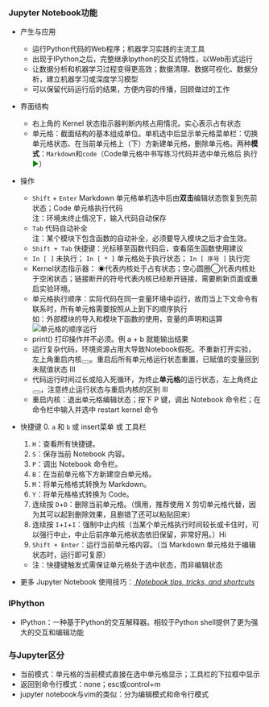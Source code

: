 ### Jupyter Notebook功能
- 产生与应用
  - 运行Python代码的Web程序；机器学习实践的主流工具
  - 出现于IPython之后，完整继承Ipython的交互式特性，以Web形式运行
  - 让数据分析和机器学习过程变得更高效；数据清理、数据可视化、数据分析，建立机器学习或深度学习模型
  - 可以保留代码运行后的结果，方便内容的传播，回顾做过的工作

- 界面结构
  - 右上角的 Kernel 状态指示器判断内核占用情况。实心表示占有状态
  - 单元格：截面结构的基本组成单位。单机选中后显示单元格菜单栏：切换单元格状态、在当前单元格上（下）方新建单元格，删除单元格。两种**模式**：`Markdown`和`code`（Code单元格中书写练习代码并选中单元格后 执行<font color='green'>▶</font>）

- 操作
  - `Shift` + `Enter`  Markdown 单元格单机选中后由**双击**编辑状态恢复到先前状态；Code 单元格执行代码  
  注：环境未终止情况下，输入代码自动保存
  - `Tab` 代码自动补全  
  注：某个模块下包含函数的自动补全，必须要导入模块之后才会生效。
  - `Shift + Tab` 快捷键：光标移至函数代码后，查看陌生函数使用建议
  - `In [ ]` 未执行； `In [ * ]` 单元格处于执行状态； `In [ 序号 ]` 执行完
  - Kernel状态指示器： ◉代表内核处于占有状态；空心圆圈◯代表内核处于空闲状态；链接断开的符号代表内核已经断开链接，需要刷新页面或重启实验环境。
  - 单元格执行顺序：实际代码在同一变量环境中运行，故而当上下文命令有联系时，所有单元格需要按照从上到下的顺序执行  
  如：外部模块的导入和模块下函数的使用，变量的声明和运算
  ![单元格的顺序运行](https://dn-simplecloud.shiyanlou.com/uid/36d84143291f08b534ce129d5cf840fc/1520214663284.png)
  - print() 打印操作并不必须。例 a + b 就能输出结果
  - 运行复杂代码，环境资源占用大导致Notebook假死。不重新打开实验，左上角重启内核<button><i class="fa-repeat fa"></i></button>。重启后所有单元格运行状态重置，已赋值的变量回到未赋值状态 III
  - 代码运行时间过长或陷入死循环，为终止**单元格**的运行状态，左上角终止<button><i class="fa-stop fa"></i></button>，注意终止运行状态与重启内核的区别 III
  - 重启内核：退出单元格编辑状态；按下 P 键，调出 Notebook 命令栏；在命令栏中输入并选中 restart kernel 命令
- 快捷键
  0. `a` 和 `b` 或 insert菜单 或 工具栏
  1. `H`：查看所有快捷键。
  2. `S`：保存当前 Notebook 内容。
  3. `P`：调出 Notebook 命令栏。
  4. `B`：在当前单元格下方新建空白单元格。
  5. `M`：将单元格格式转换为 Markdown。
  6. `Y`：将单元格格式转换为 Code。
  7. 连续按 `D`+`D`：删除当前单元格。（慎用，推荐使用 X 剪切单元格代替，因为其可以起到删除效果，且删错了还可以粘贴回来）
  8. 连续按 `I`+`I`+`I`：强制中止内核（当某个单元格执行时间较长或卡住时，可以强行中止，中止后前序单元格状态依旧保留，非常好用。）Hi
  9. `Shift + Enter`：运行当前单元格内容。（当 Markdown 单元格处于编辑状态时，运行即可复原）
  - 注：快捷键触发式需保证单元格处于选中状态，而非编辑状态
- 更多 Jupyter Notebook 使用技巧：[<i class="fa fa-external-link-square" aria-hidden="true"> Notebook tips, tricks, and shortcuts</i>](https://www.dataquest.io/blog/jupyter-notebook-tips-tricks-shortcuts/)

### IPhython
- IPython：一种基于Python的交互解释器。相较于Python shell提供了更为强大的交互和编辑功能

### 与Jupyter区分
- 当前模式：单元格的当前模式直接在选中单元格显示；工具栏的下拉框中显示
- 返回到命令行模式：none；esc或control+m
- jupyter notebook与vim的类似：分为编辑模式和命令行模式
